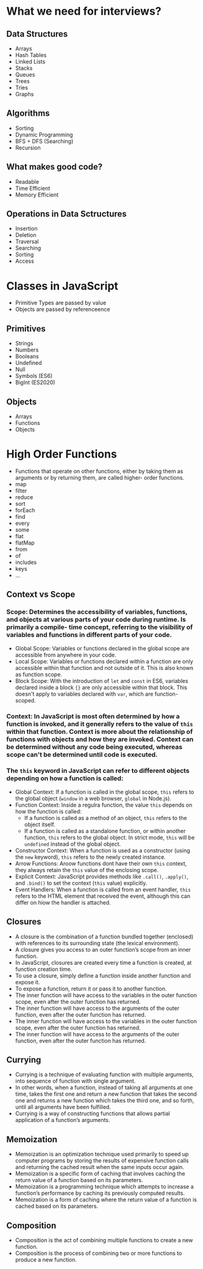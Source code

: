 # What we need for interviews?
## Data Structures
- Arrays
- Hash Tables
- Linked Lists
- Stacks
- Queues
- Trees
- Tries
- Graphs

## Algorithms
- Sorting
- Dynamic Programming
- BFS + DFS (Searching)
- Recursion

## What makes good code?
- Readable
- Time Efficient
- Memory Efficient

## Operations in Data Sctructures
- Insertion
- Deletion
- Traversal
- Searching
- Sorting
- Access

# Classes in JavaScript
- Primitive Types are passed by value
- Objects are passed by referenceence

## Primitives
- Strings
- Numbers
- Booleans
- Undefined
- Null
- Symbols (ES6)
- BigInt (ES2020)

## Objects
- Arrays
- Functions
- Objects

# High Order Functions
- Functions that operate on other functions, either by taking them as arguments or by returning them, are called higher- order functions.
- map
- filter
- reduce
- sort
- forEach
- find
- every
- some
- flat
- flatMap
- from
- of
- includes
- keys
- ...

## Context vs Scope
### Scope: Determines the accessibility of variables, functions, and objects at various parts of your code during runtime. Is primarily a compile- time concept, referring to the visibility of variables and functions in different parts of your code.

- Global Scope: Variables or functions declared in the global scope are accessible from anywhere in your code.
- Local Scope: Variables or functions declared within a function are only accessible within that function and not outside of it. This is also known as function scope.
- Block Scope: With the introduction of `let` and `const` in ES6, variables declared inside a block `{}` are only accessible within that block. This doesn't apply to variables declared with `var`, which are function- scoped.

### Context: In JavaScript is most often determined by how a function is invoked, and it generally refers to the value of `this` within that function. Context is more about the relationship of functions with objects and how they are invoked. Context can be determined without any code being executed, whereas scope can't be determined until code is executed.

### The `this` keyword in JavaScript can refer to different objects depending on how a function is called:

- Global Context: If a function is called in the global scope, `this` refers to the global object (`window` in a web browser, `global` in Node.js).
- Function Context: Inside a regulra function, the value `this` depends on how the function is called:
    - If a function is called as a method of an object, `this` refers to the object itself.
    - If a function is called as a standalone function, or within another function, `this` refers to the global object. In strict mode, `this` will be `undefined` instead of the global object. 
- Constructor Context: When a function is used as a constructor (using the `new` keyword), `this` refers to the newly created instance.
- Arrow Functions: Aroow functions dont have their own `this` context, they always retain the `this` value of the enclosing scope.
- Explicit Context: JavaScript provides methods like `.call()`, `.apply()`, and `.bind()` to set the context (`this` value) explicitly.
- Event Handlers: When a function is called from an event handler, `this` refers to the HTML element that received the event, although this can differ on hiow the handler is attached.

## Closures
    
  - A closure is the combination of a function bundled together (enclosed) with references to its surrounding state (the lexical environment).
  - A closure gives you access to an outer function’s scope from an inner function.
  - In JavaScript, closures are created every time a function is created, at function creation time.
  - To use a closure, simply define a function inside another function and expose it.
  - To expose a function, return it or pass it to another function.
  - The inner function will have access to the variables in the outer function scope, even after the outer function has returned.
  - The inner function will have access to the arguments of the outer function, even after the outer function has returned.
  - The inner function will have access to the variables in the outer function scope, even after the outer function has returned.
  - The inner function will have access to the arguments of the outer function, even after the outer function has returned.

## Currying
  -  Currying is a technique of evaluating function with multiple arguments, into sequence of function with single argument.
  -  In other words, when a function, instead of taking all arguments at one time, takes the first one and return a new function that takes the second one and returns a new function which takes the third one, and so forth, until all arguments have been fulfilled.
  -  Currying is a way of constructing functions that allows partial application of a function’s arguments.

## Memoization
 -  Memoization is an optimization technique used primarily to speed up computer programs by storing the results of expensive function calls and returning the cached result when the same inputs occur again.
 -  Memoization is a specific form of caching that involves caching the return value of a function based on its parameters.
 -  Memoization is a programming technique which attempts to increase a function’s performance by caching its previously computed results.
 -  Memoization is a form of caching where the return value of a function is cached based on its parameters.

## Composition
 -  Composition is the act of combining multiple functions to create a new function.
 -  Composition is the process of combining two or more functions to produce a new function.
